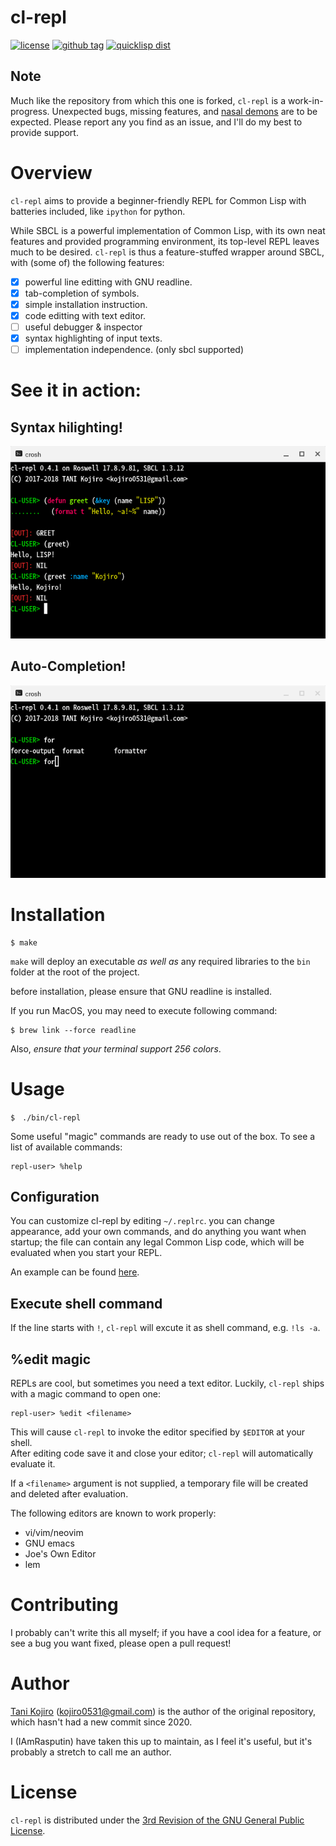 # cl-repl
[![license](http://img.shields.io/badge/license-gplv3-blue.svg?style=flat)](https://github.com/iamrasputin/cl-repl/blob/master/license)
[![github tag](https://img.shields.io/github/tag/iamrasputin/cl-repl.svg?style=flat)](https://github.com//cl-repl/releases)
[![quicklisp dist](http://quickdocs.org/badge/cl-repl.svg)](http://quickdocs.org/cl-repl/)

## Note

Much like the repository from which this one is forked, `cl-repl` is a work-in-progress.  Unexpected bugs,
missing features, and [nasal demons](http://catb.org/jargon/html/N/nasal-demons.html) are to be expected.  Please report any you find as an issue, and I'll do
my best to provide support.

# Overview
`cl-repl` aims to provide a beginner-friendly REPL for Common Lisp with batteries included, like `ipython` for python.

While SBCL is a powerful implementation of Common Lisp, with its own neat features and provided programming environment,
its top-level REPL leaves much to be desired.  `cl-repl` is thus a feature-stuffed wrapper around SBCL, with (some of)
the following features:

- [x] powerful line editting with GNU readline.
- [x] tab-completion of symbols.
- [x] simple installation instruction.
- [x] code editting with text editor.
- [ ] useful debugger & inspector
- [x] syntax highlighting of input texts.
- [ ] implementation independence. (only sbcl supported)

# See it in action:

## Syntax hilighting!
![cl-repl syntax](image/syntax-highlight.png)

## Auto-Completion!
![cl-repl Auto-Completion](image/completion.png)

# Installation
```
$ make
```
`make` will deploy an executable _as well as_ any required libraries to the `bin` folder at the root of the project.

before installation, please ensure that GNU readline is installed.  

If you run MacOS, you may need to execute following command:

```
$ brew link --force readline
```

Also, *ensure that your terminal support 256 colors*.


# Usage
```
$　./bin/cl-repl 
```

Some useful "magic" commands are ready to use out of the box. To see a list of available commands:

```
repl-user> %help
```

## Configuration
You can customize cl-repl by editing `~/.replrc`. you can change appearance, add your own commands, and do anything you want when startup; the file can
contain any legal Common Lisp code, which will be evaluated when you start your REPL.

An example can be found [here](./replrc-example).

## Execute shell command
If the line starts with `!`, `cl-repl` will excute it as shell command, e.g. `!ls -a`.

## %edit magic

REPLs are cool, but sometimes you need a text editor.  Luckily, `cl-repl` ships with a magic command
to open one:
```
repl-user> %edit <filename>
```

This will cause `cl-repl` to invoke the editor specified by `$EDITOR` at your shell.  
After editing code save it and close your editor; `cl-repl` will automatically evaluate it.  

If a `<filename>` argument is not supplied, a temporary file will be created and deleted after evaluation.  

The following editors are known to work properly:

- vi/vim/neovim
- GNU emacs
- Joe's Own Editor
- lem

# Contributing
I probably can't write this all myself; if you have a cool idea for a feature, or see a bug
you want fixed, please open a pull request!

# Author
[Tani Kojiro](https://github.com/koji-kojiro) (kojiro0531@gmail.com) is the author of the original repository, which hasn't had a new commit
since 2020.

I (IAmRasputin) have taken this up to maintain, as I feel it's useful, but it's probably a stretch to call me an author.


# License
`cl-repl` is distributed under the [3rd Revision of the GNU General Public License](./LICENSE).





